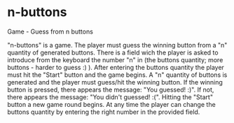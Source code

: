 # n-buttons
 Game - Guess from n buttons

"n-buttons" is a game. The player must guess the winning button from a "n" quantity of generated buttons.
There is a field wich the player is asked to introduce from the keyboard the number "n" in (the buttons quantity; more buttons - harder to guess :) ).
After entering the buttons quantity the player must hit the "Start" button and the game begins.
A "n" quantity of buttons is generated and the player must guess/hit the winning button.
If the winning button is pressed, there appears the message: "You guessed! :)".
If not, there appears the message: "You didn't guessed! :(".
Hitting the "Start" button a new game round begins.
At any time the player can change the buttons quantity by entering the right number in the provided field.